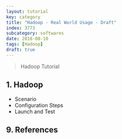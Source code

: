 ```yaml
---
layout: tutorial
key: category
title: "Hadoop - Real World Usage - Draft"
index: 3773
subcategory: softwares
date: 2018-08-10
tags: [Hadoop]
draft: true
---
```


> Hadoop Tutorial

## 1. Hadoop
* Scenario
* Configuration Steps
* Launch and Test


## 9. References
